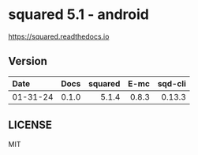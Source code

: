 # squared 5.1 - android

https://squared.readthedocs.io

## Version

| Date     | Docs   | squared |    E-mc | sqd-cli |
| :------- | -----: | ------: | ------: | ------: |
| 01-31-24 |  0.1.0 |   5.1.4 |   0.8.3 |  0.13.3 |

## LICENSE

MIT